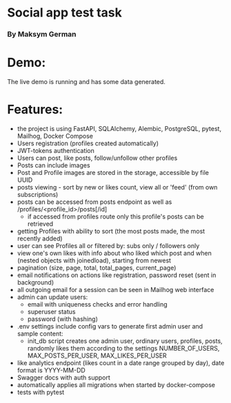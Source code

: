# Social app test task

### By Maksym German

# Demo:
The live demo is running and has some data generated.



# Features:

- the project is using FastAPI, SQLAlchemy, Alembic, PostgreSQL, pytest, Mailhog, Docker Compose
- Users registration (profiles created automatically)
- JWT-tokens authentication
- Users can post, like posts, follow/unfollow other profiles
- Posts can include images
- Post and Profile images are stored in the storage, accessible by file UUID
- posts viewing - sort by new or likes count, view all or 'feed' (from own subscriptions)
- posts can be accessed from posts endpoint as well as /profiles/<profile_id>/posts[/id]
    - if accessed from profiles route only this profile's posts can be retrieved
- getting Profiles with ability to sort (the most posts made, the most recently added)
- user can see Profiles all or filtered by: subs only / followers only
- view one's own likes with info about who liked which post and when (nested objects with joinedload), starting from newest
- pagination (size, page, total, total_pages, current_page)
- email notifications on actions like registration, password reset (sent in background)
- all outgoing email for a session can be seen in Mailhog web interface
- admin can update users: 
    - email with uniqueness checks and error handling
    - superuser status
    - password (with hashing)
- .env settings include config vars to generate first admin user and sample content:
    - init_db script creates one admin user, ordinary users, profiles, posts, randomly likes them according to the settings NUMBER_OF_USERS,
    MAX_POSTS_PER_USER, MAX_LIKES_PER_USER 
- like analytics endpoint (likes count in a date range grouped by day), date format is YYYY-MM-DD
- Swagger docs with auth support
- automatically applies all migrations when started by docker-compose
- tests with pytest
